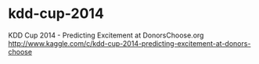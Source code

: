kdd-cup-2014
============

KDD Cup 2014 - Predicting Excitement at DonorsChoose.org
http://www.kaggle.com/c/kdd-cup-2014-predicting-excitement-at-donors-choose
